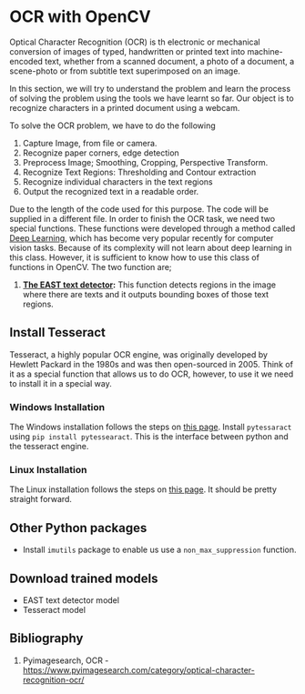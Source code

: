 # OCR with OpenCV

Optical Character Recognition (OCR) is th electronic or mechanical conversion of images of typed, handwritten or printed text into machine-encoded text, whether from a scanned document, a photo of a document, a scene-photo or from subtitle text superimposed on an image.

In this section, we will try to understand the problem and learn the process of solving the problem using the tools we have learnt so far. Our object is to recognize characters in a  printed document using a webcam.

To solve the OCR problem, we have to do the following

1. Capture Image, from file or camera.
2. Recognize paper corners, edge detection
3. Preprocess Image; Smoothing, Cropping, Perspective Transform.
4. Recognize Text Regions: Thresholding and Contour extraction
5. Recognize individual characters in the text regions
6. Output the recognized text in a readable order.

Due to the length of the code used for this purpose. The code will be supplied in a different file. In order to finish the OCR task, we need two special functions. These functions were developed through a method called [Deep Learning](https://en.wikipedia.org/wiki/Deep_learning), which has become very popular recently for computer vision tasks. Because of its complexity will not learn about deep learning in this class. However, it is sufficient to know how to use this class of functions in OpenCV. The two function are;

1. **[The EAST text detector](https://arxiv.org/abs/1704.03155):** This function detects regions in the image where there are texts and it outputs bounding boxes of those text regions.

## Install Tesseract

Tesseract, a highly popular OCR engine, was originally developed by Hewlett Packard in the 1980s and was then open-sourced in 2005. Think of it as a special function that allows us to do OCR, however, to use it we need to install it in a special way.

### Windows Installation

The Windows installation follows the steps on [this page](https://github.com/tesseract-ocr/tesseract/wiki#windows).
Install `pytessaract` using `pip install pytessearact`. This is the interface between python and the tesseract engine.

### Linux Installation

The Linux installation follows the steps on [this page](https://github.com/tesseract-ocr/tesseract/wiki#linux). It should be pretty straight forward.

## Other Python packages

- Install `imutils` package to enable us use a `non_max_suppression` function.

## Download trained models

- EAST text detector model
- Tesseract model


## Bibliography

1. Pyimagesearch, OCR - https://www.pyimagesearch.com/category/optical-character-recognition-ocr/